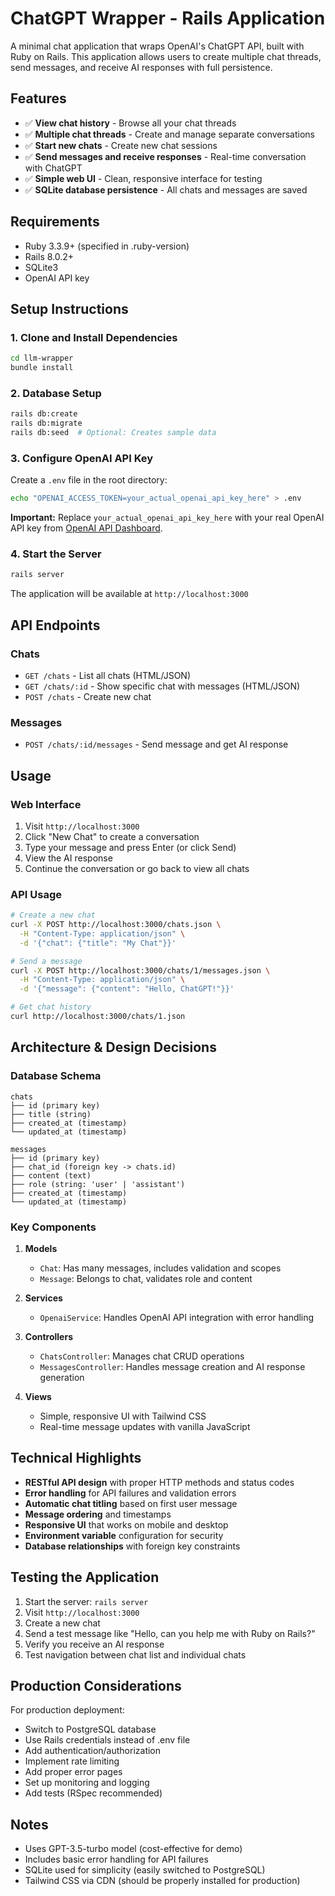# ChatGPT Wrapper - Rails Application

A minimal chat application that wraps OpenAI's ChatGPT API, built with Ruby on Rails. This application allows users to create multiple chat threads, send messages, and receive AI responses with full persistence.

## Features

- ✅ **View chat history** - Browse all your chat threads
- ✅ **Multiple chat threads** - Create and manage separate conversations
- ✅ **Start new chats** - Create new chat sessions
- ✅ **Send messages and receive responses** - Real-time conversation with ChatGPT
- ✅ **Simple web UI** - Clean, responsive interface for testing
- ✅ **SQLite database persistence** - All chats and messages are saved

## Requirements

- Ruby 3.3.9+ (specified in .ruby-version)
- Rails 8.0.2+
- SQLite3
- OpenAI API key

## Setup Instructions

### 1. Clone and Install Dependencies

```bash
cd llm-wrapper
bundle install
```

### 2. Database Setup

```bash
rails db:create
rails db:migrate
rails db:seed  # Optional: Creates sample data
```

### 3. Configure OpenAI API Key

Create a `.env` file in the root directory:

```bash
echo "OPENAI_ACCESS_TOKEN=your_actual_openai_api_key_here" > .env
```

**Important:** Replace `your_actual_openai_api_key_here` with your real OpenAI API key from [OpenAI API Dashboard](https://platform.openai.com/api-keys).

### 4. Start the Server

```bash
rails server
```

The application will be available at `http://localhost:3000`

## API Endpoints

### Chats
- `GET /chats` - List all chats (HTML/JSON)
- `GET /chats/:id` - Show specific chat with messages (HTML/JSON) 
- `POST /chats` - Create new chat

### Messages
- `POST /chats/:id/messages` - Send message and get AI response

## Usage

### Web Interface
1. Visit `http://localhost:3000`
2. Click "New Chat" to create a conversation
3. Type your message and press Enter (or click Send)
4. View the AI response
5. Continue the conversation or go back to view all chats

### API Usage
```bash
# Create a new chat
curl -X POST http://localhost:3000/chats.json \
  -H "Content-Type: application/json" \
  -d '{"chat": {"title": "My Chat"}}'

# Send a message
curl -X POST http://localhost:3000/chats/1/messages.json \
  -H "Content-Type: application/json" \
  -d '{"message": {"content": "Hello, ChatGPT!"}}'

# Get chat history
curl http://localhost:3000/chats/1.json
```

## Architecture & Design Decisions

### Database Schema
```
chats
├── id (primary key)
├── title (string)
├── created_at (timestamp)
└── updated_at (timestamp)

messages
├── id (primary key) 
├── chat_id (foreign key -> chats.id)
├── content (text)
├── role (string: 'user' | 'assistant')
├── created_at (timestamp)
└── updated_at (timestamp)
```

### Key Components

1. **Models**
   - `Chat`: Has many messages, includes validation and scopes
   - `Message`: Belongs to chat, validates role and content

2. **Services**
   - `OpenaiService`: Handles OpenAI API integration with error handling

3. **Controllers**
   - `ChatsController`: Manages chat CRUD operations 
   - `MessagesController`: Handles message creation and AI response generation

4. **Views**
   - Simple, responsive UI with Tailwind CSS
   - Real-time message updates with vanilla JavaScript

## Technical Highlights

- **RESTful API design** with proper HTTP methods and status codes
- **Error handling** for API failures and validation errors  
- **Automatic chat titling** based on first user message
- **Message ordering** and timestamps
- **Responsive UI** that works on mobile and desktop
- **Environment variable** configuration for security
- **Database relationships** with foreign key constraints

## Testing the Application

1. Start the server: `rails server`
2. Visit `http://localhost:3000` 
3. Create a new chat
4. Send a test message like "Hello, can you help me with Ruby on Rails?"
5. Verify you receive an AI response
6. Test navigation between chat list and individual chats

## Production Considerations

For production deployment:
- Switch to PostgreSQL database
- Use Rails credentials instead of .env file
- Add authentication/authorization
- Implement rate limiting
- Add proper error pages
- Set up monitoring and logging
- Add tests (RSpec recommended)

## Notes

- Uses GPT-3.5-turbo model (cost-effective for demo)
- Includes basic error handling for API failures  
- SQLite used for simplicity (easily switched to PostgreSQL)
- Tailwind CSS via CDN (should be properly installed for production)
